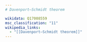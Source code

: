 ```yaml
---
# Davenport–Schmidt theorem

wikidata: Q17008559
msc_classification: "11"
wikipedia_links:
  - "[[Davenport–Schmidt theorem]]"
---
```

